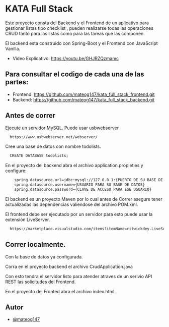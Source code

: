 
# KATA Full Stack

Este proyecto consta del Backend y el Frontend de un aplicativo para gestionar listas tipo checklist
, pueden realizarse todas las operaciones CRUD tanto para las listas como para las tareas que las componen.

El backend esta construido con Spring-Boot y el Frontend con JavaScript Vanilla.

- Video Explicativo: https://youtu.be/GHJRZQzmamc



## Para consultar el codigo de cada una de las partes: 
- Frontend: https://github.com/mateog147/kata_full_stack_frontend.git
- Backend: https://github.com/mateog147/kata_full_stack_backend.git



## Antes de correr

Ejecute un servidor MySQL. Puede usar usbwebserver

```bash
  https://www.usbwebserver.net/webserver/
```

Cree una base de datos con nombre todolists.

```bash
  CREATE DATABASE todolists;
```

En el proyecto del backend abra el archivo application.propieties y configure:


```bash
    spring.datasource.url=jdbc:mysql://127.0.0.1:{PUERTO DE SU BASE DE DATTOS}/todolist
    spring.datasource.username={USUARIO PARA SU BASE DE DATOS}
    spring.datasource.password={CLAVE DE ACCESO PARA ESE USUARIO}
```

El backend es un proyecto Maven por lo cual antes de Correr asegure tener actualizadas las
dependencias valiendose del archivo POM.xml.


El frontend debe ser ejecutado por un servidor para esto puede usar la extensión LiveServer.


```bash
  https://marketplace.visualstudio.com/items?itemName=ritwickdey.LiveServer
```


## Correr localmente.

Con la base de datos ya configurada. 

Corra en el proyecto backend el archivo  CrudApplication.java

Con esto tendra el servidor listo para atender atraves de un serivio API REST las solicitudes del Frontend.

En el proyecto del Fronted abra el archivo index.html.


## Autor

- [@mateog147](https://github.com/mateog147)

